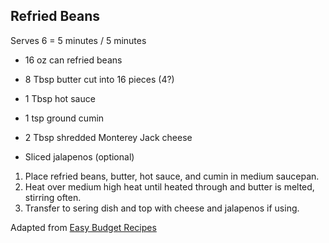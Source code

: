 ## Refried Beans

Serves 6 = 5 minutes / 5 minutes

* 16 oz can refried beans
* 8 Tbsp butter cut into 16 pieces (4?)
* 1 Tbsp hot sauce
* 1 tsp ground cumin

* 2 Tbsp shredded Monterey Jack cheese
* Sliced jalapenos (optional)

1. Place refried beans, butter, hot sauce, and cumin in medium saucepan.
2. Heat over medium high heat until heated through and butter is melted, stirring often.
3. Transfer to sering dish and top with cheese and jalapenos if using.

Adapted from [Easy Budget Recipes](https://easybudgetrecipes.com/how-to-make-canned-refried-beans/)
